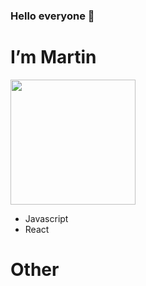 ### Hello everyone 👋
<h1>I’m Martin</h1>
  <img src='https://www.thecinemaholic.com/wp-content/uploads/2016/09/download.jpeg' alt='' width=200 />
  <ul>
  <li>Javascript</li>
  <li>React</li>
</ul>

<h1>Other</h1>



<!--
**eMartin94/eMartin94** is a ✨ _special_ ✨ repository because its `README.md` (this file) appears on your GitHub profile.

Here are some ideas to get you started:

- 🔭 I’m currently working on ...
- 🌱 I’m currently learning ...
- 👯 I’m looking to collaborate on ...
- 🤔 I’m looking for help with ...
- 💬 Ask me about ...
- 📫 How to reach me: ...
- 😄 Pronouns: ...
- ⚡ Fun fact: ...
-->
